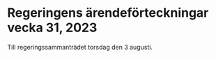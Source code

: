 # Regeringens ärendeförteckningar vecka 31, 2023

Till regeringssammanträdet torsdag den 3 augusti.
